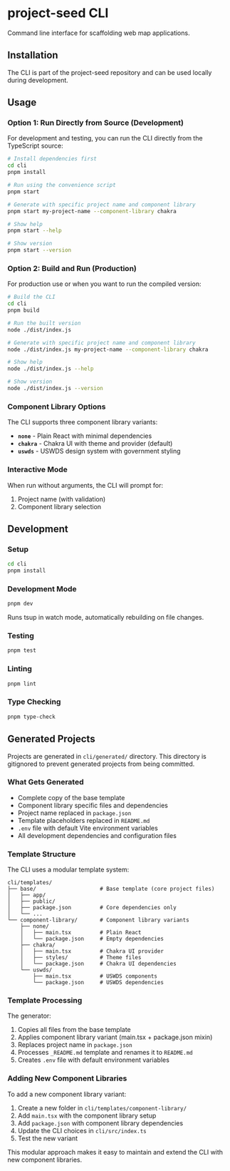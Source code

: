 # project-seed CLI

Command line interface for scaffolding web map applications.

## Installation

The CLI is part of the project-seed repository and can be used locally during development.

## Usage

### Option 1: Run Directly from Source (Development)

For development and testing, you can run the CLI directly from the TypeScript source:

```bash
# Install dependencies first
cd cli
pnpm install

# Run using the convenience script
pnpm start

# Generate with specific project name and component library
pnpm start my-project-name --component-library chakra

# Show help
pnpm start --help

# Show version
pnpm start --version
```

### Option 2: Build and Run (Production)

For production use or when you want to run the compiled version:

```bash
# Build the CLI
cd cli
pnpm build

# Run the built version
node ./dist/index.js

# Generate with specific project name and component library
node ./dist/index.js my-project-name --component-library chakra

# Show help
node ./dist/index.js --help

# Show version
node ./dist/index.js --version
```

### Component Library Options

The CLI supports three component library variants:

- **`none`** - Plain React with minimal dependencies
- **`chakra`** - Chakra UI with theme and provider (default)
- **`uswds`** - USWDS design system with government styling

### Interactive Mode

When run without arguments, the CLI will prompt for:

1. Project name (with validation)
2. Component library selection

## Development

### Setup

```bash
cd cli
pnpm install
```

### Development Mode

```bash
pnpm dev
```

Runs tsup in watch mode, automatically rebuilding on file changes.

### Testing

```bash
pnpm test
```

### Linting

```bash
pnpm lint
```

### Type Checking

```bash
pnpm type-check
```

## Generated Projects

Projects are generated in `cli/generated/` directory. This directory is gitignored to prevent generated projects from being committed.

### What Gets Generated

- Complete copy of the base template
- Component library specific files and dependencies
- Project name replaced in `package.json`
- Template placeholders replaced in `README.md`
- `.env` file with default Vite environment variables
- All development dependencies and configuration files

### Template Structure

The CLI uses a modular template system:

```
cli/templates/
├── base/                    # Base template (core project files)
│   ├── app/
│   ├── public/
│   ├── package.json         # Core dependencies only
│   └── ...
└── component-library/       # Component library variants
    ├── none/
    │   ├── main.tsx         # Plain React
    │   └── package.json     # Empty dependencies
    ├── chakra/
    │   ├── main.tsx         # Chakra UI provider
    │   ├── styles/          # Theme files
    │   └── package.json     # Chakra UI dependencies
    └── uswds/
        ├── main.tsx         # USWDS components
        └── package.json     # USWDS dependencies
```

### Template Processing

The generator:

1. Copies all files from the base template
2. Applies component library variant (main.tsx + package.json mixin)
3. Replaces project name in `package.json`
4. Processes `_README.md` template and renames it to `README.md`
5. Creates `.env` file with default environment variables

### Adding New Component Libraries

To add a new component library variant:

1. Create a new folder in `cli/templates/component-library/`
2. Add `main.tsx` with the component library setup
3. Add `package.json` with component library dependencies
4. Update the CLI choices in `cli/src/index.ts`
5. Test the new variant

This modular approach makes it easy to maintain and extend the CLI with new component libraries.
